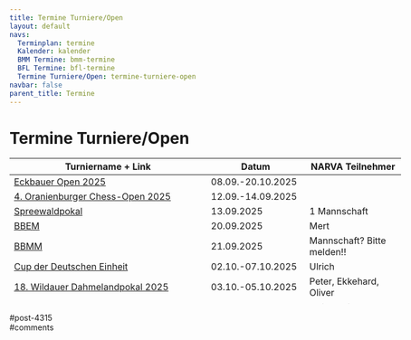 ```yaml
---
title: Termine Turniere/Open 
layout: default
navs:
  Terminplan: termine
  Kalender: kalender
  BMM Termine: bmm-termine
  BFL Termine: bfl-termine
  Termine Turniere/Open: termine-turniere-open
navbar: false
parent_title: Termine
---
```

<div class="post-4315 page type-page status-publish hentry" id="post-4315">
<h1 class="entry-title">Termine Turniere/Open</h1>
<div class="entry-content">
<table class="clean swiss footable" style="height: 258px; width: 790px;">
<thead>
<tr style="height: 18px;">
<th style="width: 332px; height: 18px;">Turniername + Link</th>
<th style="width: 158px; height: 18px;">Datum</th>
<th nowrap="nowrap" style="width: 154px; height: 18px;">NARVA Teilnehmer</th>
</tr>
</thead>
<tbody>
<tr style="height: 24px;">
<td><a href="https://bsg-eckbauer.de/berichte/open2025/open2025.php" rel="noopener" target="_blank">Eckbauer Open 2025</a></td>
<td>08.09.-20.10.2025</td>
<td></td>
</tr>
<tr style="height: 24px;">
<td><a href="https://www.schachclub-oranienburg.de/wordpress/2025/06/4-oranienburger-chess-open-2025/" rel="noopener" target="_blank">4. Oranienburger Chess-Open 2025</a></td>
<td>12.09.-14.09.2025</td>
<td></td>
</tr>
<tr style="height: 24px;">
<td><a href="https://www.lsbb.de/archiv-pdf/Spreewaldpokal%202025%20Ausschreib.pdf" rel="noopener" target="_blank">Spreewaldpokal</a></td>
<td>13.09.2025</td>
<td>1 Mannschaft</td>
</tr>
<tr style="height: 24px;">
<td><a href="https://www.berlinerschachverband.de/berliner-blitzschach-em-2025.html" rel="noopener" target="_blank">BBEM</a></td>
<td>20.09.2025</td>
<td>Mert</td>
</tr>
<tr style="height: 24px;">
<td><a href="https://www.berlinerschachverband.de/berliner-blitzschach-mm-2025.html" rel="noopener" target="_blank">BBMM</a></td>
<td>21.09.2025</td>
<td>Mannschaft? Bitte melden!!</td>
</tr>
<tr style="height: 24px;">
<td><a href="https://www.deutschlandcup.org/" rel="noopener" target="_blank">Cup der Deutschen Einheit</a></td>
<td>02.10.-07.10.2025</td>
<td>Ulrich</td>
</tr>
<tr style="height: 24px;">
<td><a href="https://www.schachverein-wildau.de/dahmeland.php" rel="noopener" target="_blank">18. Wildauer Dahmelandpokal 2025</a></td>
<td>03.10.-05.10.2025</td>
<td>Peter, Ekkehard, Oliver</td>
</tr>
<tr style="height: 24px;">
<td><a href="https://www.narva-schach.de/wordpress/kurt-richter-turnier/2025-2/"><strong>Kurt-Richter-Gedenkturnier 2025</strong></a></td>
<td>31.10.-02.10.2025</td>
<td>Ulrich, Michael, Manfred</td>
</tr>
<tr style="height: 24px;">
<td><a href="http://www.falkenseer-open.de/3.html" rel="noopener" target="_blank">XVI. Falkenseer Open</a></td>
<td>31.10.-02.10.2025</td>
<td>Jens</td>
</tr>
<tr style="height: 24px;">
<td><a href="https://u25chess.com/de/" rel="noopener" target="_blank">3. Berlin U25 Open</a></td>
<td>14.11.-16.11.2025</td>
<td></td>
</tr>
<tr style="height: 24px;">
<td><a href="https://schachverein-erftstadt.de/" rel="noopener" target="_blank">Brötchenturnier</a></td>
<td>05.12.2025</td>
<td>Rouven, Lasko, Thomas, Bernd?, Lukas? + Schaakhuis + Ex&amp;Hopp</td>
</tr>
<tr style="height: 24px;">
<td>DSAM Bonn?</td>
<td>18.-21.12.2025</td>
<td>Lukas, Jonatan</td>
</tr>
</tbody>
</table>
</div><!-- .entry-content -->
</div> #post-4315 
<div id="comments">
</div> #comments 
